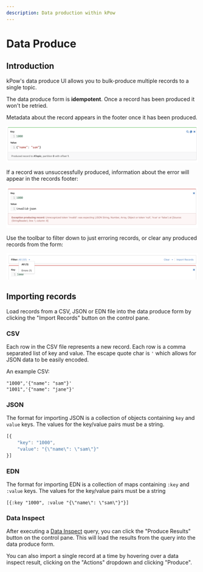 ```yaml
---
description: Data production within kPow
---
```


# Data Produce

## Introduction

kPow's data produce UI allows you to bulk-produce multiple records to a single topic. 

The data produce form is **idempotent**. Once a record has been produced it won't be retried.

Metadata about the record appears in the footer once it has been produced.  

![](../.gitbook/assets/screen-shot-2021-09-10-at-11.23.25-am.png)

If a record was unsuccessfully produced, information about the error will appear in the records footer: 

![](../.gitbook/assets/screen-shot-2021-09-10-at-11.25.30-am.png)

Use the toolbar to filter down to just erroring records, or clear any produced records from the form:

![](../.gitbook/assets/screen-shot-2021-09-10-at-11.26.49-am.png)

## Importing records

Load records from a CSV, JSON or EDN file into the data produce form by clicking the "Import Records" button on the control pane.

### CSV 

Each row in the CSV file represents a new record. Each row is a comma separated list of key and value. The escape quote char is `'` which allows for JSON data to be easily encoded.

An example CSV:

```text
"1000",'{"name": "sam"}'
"1001",'{"name": "jane"}'
```

### JSON

The format for importing JSON is a collection of objects containing `key` and `value` keys. The values for the key/value pairs must be a string.

```javascript
[{
	"key": "1000",
	"value": "{\"name\": \"sam\"}"
}]
```

### EDN

The format for importing EDN is a collection of maps containing `:key` and `:value` keys. The values for the key/value pairs must be a string

```text
[{:key "1000", :value "{\"name\": \"sam\"}"}]
```

### Data Inspect

After executing a [Data Inspect](data-inspect/) query, you can click the "Produce Results" button on the control pane. This will load the results from the query into the data produce form. 

You can also import a single record at a time by hovering over a data inspect result, clicking on the "Actions" dropdown and clicking "Produce".

## 

